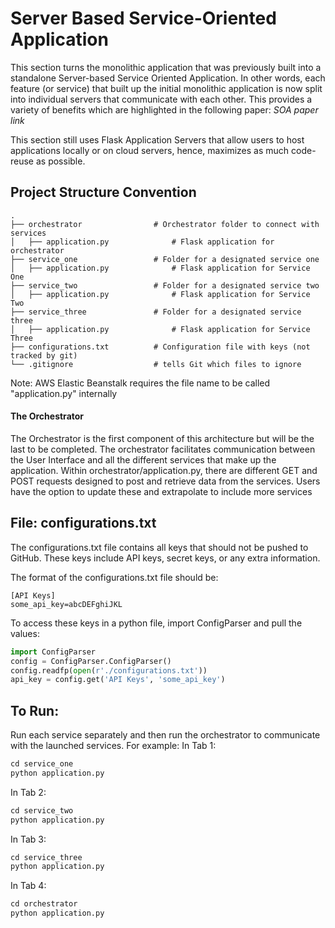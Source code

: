 # Server Based Service-Oriented Application

This section turns the monolithic application that was previously built into a standalone Server-based Service Oriented Application. In other words, each feature (or service) that built up the initial monolithic application is now split into individual servers that communicate with each other. This provides a variety of benefits which are highlighted in the following paper: *SOA paper link*

This section still uses Flask Application Servers that allow users to host applications locally or on cloud servers, hence, maximizes as much code-reuse as possible. 

## Project Structure Convention

    .
    ├── orchestrator                # Orchestrator folder to connect with services
    │   ├── application.py              # Flask application for orchestrator 
    ├── service_one                 # Folder for a designated service one
    │   ├── application.py              # Flask application for Service One
    ├── service_two                 # Folder for a designated service two
    │   ├── application.py              # Flask application for Service Two
    ├── service_three               # Folder for a designated service three
    │   ├── application.py              # Flask application for Service Three
    ├── configurations.txt          # Configuration file with keys (not tracked by git)
    └── .gitignore                  # tells Git which files to ignore
    
   Note: AWS Elastic Beanstalk requires the file name to be called "application.py" internally

#### The Orchestrator

The Orchestrator is the first component of this architecture but will be the last to be completed. The orchestrator facilitates communication between the User Interface and all the different services that make up the application. Within orchestrator/application.py, there are different GET and POST requests designed to post and retrieve data from the services. Users have the option to update these and extrapolate to include more services


## File: configurations.txt

The configurations.txt file contains all keys that should not be pushed to GitHub. These keys include API keys, secret keys, or any extra information.

The format of the configurations.txt file should be:
```text
[API Keys]
some_api_key=abcDEFghiJKL
```

To access these keys in a python file, import ConfigParser and pull the values:
```python
import ConfigParser
config = ConfigParser.ConfigParser()
config.readfp(open(r'./configurations.txt'))
api_key = config.get('API Keys', 'some_api_key')
```
## To Run:
Run each service separately and then run the orchestrator to communicate with the launched services. For example:
In Tab 1:
```python
cd service_one
python application.py
```
In Tab 2:
```python
cd service_two
python application.py
```
In Tab 3:
```python
cd service_three
python application.py
```
In Tab 4:
```python
cd orchestrator
python application.py
```

